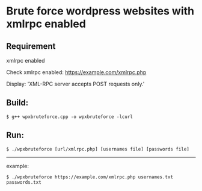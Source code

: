 # Brute force wordpress websites with xmlrpc enabled

## Requirement
xmlrpc enabled

Check xmlrpc enabled: https://example.com/xmlrpc.php

Display: 'XML-RPC server accepts POST requests only.'

## Build:
`$ g++ wpxbruteforce.cpp -o wpxbruteforce -lcurl`

## Run:
`$ ./wpxbruteforce [url/xmlrpc.php] [usernames file] [passwords file]`

---

example:

`$ ./wpxbruteforce https://example.com/xmlrpc.php usernames.txt passwords.txt`
